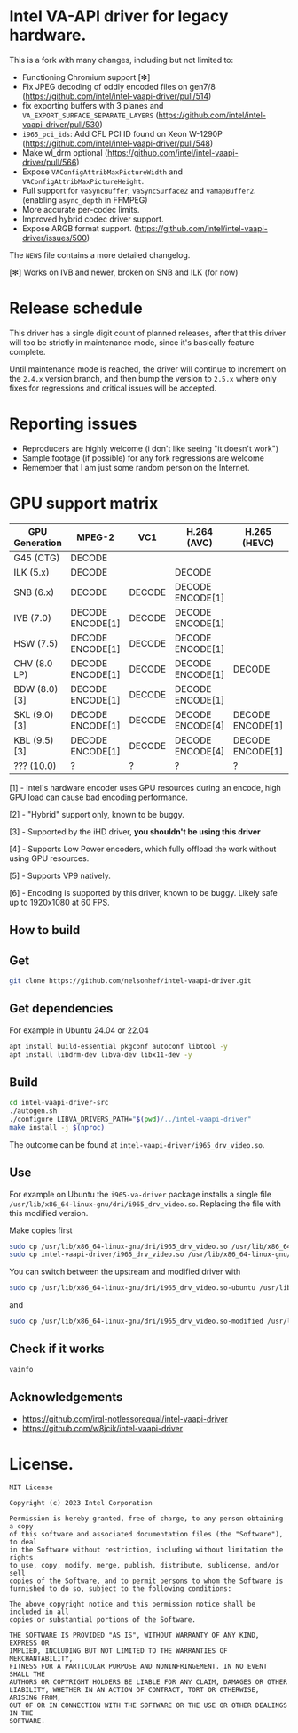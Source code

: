 # Intel VA-API driver for legacy hardware.

This is a fork with many changes, including but not limited to:

- Functioning Chromium support [✻]
- Fix JPEG decoding of oddly encoded files on gen7/8 (https://github.com/intel/intel-vaapi-driver/pull/514)
- fix exporting buffers with 3 planes and `VA_EXPORT_SURFACE_SEPARATE_LAYERS` (https://github.com/intel/intel-vaapi-driver/pull/530)
- `i965_pci_ids`: Add CFL PCI ID found on Xeon W-1290P (https://github.com/intel/intel-vaapi-driver/pull/548)
- Make wl_drm optional (https://github.com/intel/intel-vaapi-driver/pull/566)
- Expose `VAConfigAttribMaxPictureWidth` and `VAConfigAttribMaxPictureHeight`.
- Full support for `vaSyncBuffer`, `vaSyncSurface2` and `vaMapBuffer2`. (enabling `async_depth` in FFMPEG)
- More accurate per-codec limits.
- Improved hybrid codec driver support.
- Expose ARGB format support. (https://github.com/intel/intel-vaapi-driver/issues/500)

The `NEWS` file contains a more detailed changelog.

[✻] Works on IVB and newer, broken on SNB and ILK (for now)

# Release schedule

This driver has a single digit count of planned releases, after that this driver will too be strictly
in maintenance mode, since it's basically feature complete.

Until maintenance mode is reached, the driver will continue to increment on the `2.4.x` version branch,
and then bump the version to `2.5.x` where only fixes for regressions and critical issues will be accepted.

# Reporting issues

- Reproducers are highly welcome (i don't like seeing "it doesn't work")
- Sample footage (if possible) for any fork regressions are welcome
- Remember that I am just some random person on the Internet.

# GPU support matrix

| GPU Generation | MPEG-2              | VC1    | H.264 (AVC)         | H.265 (HEVC)        | JPEG                | VP8                 | VP9                    |
|----------------|---------------------|--------|---------------------|---------------------|---------------------|---------------------|------------------------|
| G45 (CTG)      | DECODE              |        |                     |                     |                     |                     |                        |
| ILK (5.x)      | DECODE              |        | DECODE              |                     |                     |                     |                        |
| SNB (6.x)      | DECODE              | DECODE | DECODE<br>ENCODE[1] |                     |                     |                     |                        |
| IVB (7.0)      | DECODE<br>ENCODE[1] | DECODE | DECODE<br>ENCODE[1] |                     | DECODE              |                     |                        |
| HSW (7.5)      | DECODE<br>ENCODE[1] | DECODE | DECODE<br>ENCODE[1] |                     | DECODE              |                     | DECODE[2]              |
| CHV (8.0 LP)   | DECODE<br>ENCODE[1] | DECODE | DECODE<br>ENCODE[1] | DECODE              | DECODE<br>ENCODE[1] | DECODE<br>ENCODE[1] | DECODE[2]              |
| BDW (8.0) [3]  | DECODE<br>ENCODE[1] | DECODE | DECODE<br>ENCODE[1] |                     | DECODE              | DECODE              | DECODE[2]              |
| SKL (9.0) [3]  | DECODE<br>ENCODE[1] | DECODE | DECODE<br>ENCODE[4] | DECODE<br>ENCODE[1] | DECODE<br>ENCODE[1] | DECODE<br>ENCODE[1] | DECODE[2]              |
| KBL (9.5) [3]  | DECODE<br>ENCODE[1] | DECODE | DECODE<br>ENCODE[4] | DECODE<br>ENCODE[1] | DECODE<br>ENCODE[1] | DECODE<br>ENCODE[1] | DECODE[5]<br>ENCODE[6] |
| ??? (10.0)     | ?                   | ?      | ?                   | ?                   | ?                   | ?                   | ?                      |

[1] - Intel's hardware encoder uses GPU resources during an encode, high GPU load can cause bad encoding performance.

[2] - "Hybrid" support only, known to be buggy.

[3] - Supported by the iHD driver, **you shouldn't be using this driver**

[4] - Supports Low Power encoders, which fully offload the work without using GPU resources.

[5] - Supports VP9 natively.

[6] - Encoding is supported by this driver, known to be buggy. Likely safe up to 1920x1080 at 60 FPS.

## How to build

## Get

```sh
git clone https://github.com/nelsonhef/intel-vaapi-driver.git
```
## Get dependencies

For example in Ubuntu 24.04 or 22.04

```sh
apt install build-essential pkgconf autoconf libtool -y
apt install libdrm-dev libva-dev libx11-dev -y
```

## Build

```sh
cd intel-vaapi-driver-src
./autogen.sh
./configure LIBVA_DRIVERS_PATH="$(pwd)/../intel-vaapi-driver"
make install -j $(nproc)
```

The outcome can be found at `intel-vaapi-driver/i965_drv_video.so`.

## Use

For example on Ubuntu the `i965-va-driver` package installs a single file `/usr/lib/x86_64-linux-gnu/dri/i965_drv_video.so`. Replacing the file with this modified version.

Make copies first

```sh
sudo cp /usr/lib/x86_64-linux-gnu/dri/i965_drv_video.so /usr/lib/x86_64-linux-gnu/dri/i965_drv_video.so-ubuntu
sudo cp intel-vaapi-driver/i965_drv_video.so /usr/lib/x86_64-linux-gnu/dri/i965_drv_video.so-modified
```

You can switch between the upstream and modified driver with

```sh
sudo cp /usr/lib/x86_64-linux-gnu/dri/i965_drv_video.so-ubuntu /usr/lib/x86_64-linux-gnu/dri/i965_drv_video.so
```

and

```sh
sudo cp /usr/lib/x86_64-linux-gnu/dri/i965_drv_video.so-modified /usr/lib/x86_64-linux-gnu/dri/i965_drv_video.so
```

## Check if it works

```sh
vainfo
```

## Acknowledgements
* https://github.com/irql-notlessorequal/intel-vaapi-driver
* https://github.com/w8jcik/intel-vaapi-driver

# License.

```
MIT License

Copyright (c) 2023 Intel Corporation

Permission is hereby granted, free of charge, to any person obtaining a copy
of this software and associated documentation files (the "Software"), to deal
in the Software without restriction, including without limitation the rights
to use, copy, modify, merge, publish, distribute, sublicense, and/or sell
copies of the Software, and to permit persons to whom the Software is
furnished to do so, subject to the following conditions:

The above copyright notice and this permission notice shall be included in all
copies or substantial portions of the Software.

THE SOFTWARE IS PROVIDED "AS IS", WITHOUT WARRANTY OF ANY KIND, EXPRESS OR
IMPLIED, INCLUDING BUT NOT LIMITED TO THE WARRANTIES OF MERCHANTABILITY,
FITNESS FOR A PARTICULAR PURPOSE AND NONINFRINGEMENT. IN NO EVENT SHALL THE
AUTHORS OR COPYRIGHT HOLDERS BE LIABLE FOR ANY CLAIM, DAMAGES OR OTHER
LIABILITY, WHETHER IN AN ACTION OF CONTRACT, TORT OR OTHERWISE, ARISING FROM,
OUT OF OR IN CONNECTION WITH THE SOFTWARE OR THE USE OR OTHER DEALINGS IN THE
SOFTWARE.
```
